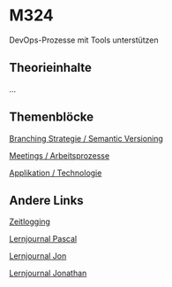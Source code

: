 # M324
DevOps-Prozesse mit Tools unterstützen

## Theorieinhalte
...

## Themenblöcke

[Branching Strategie / Semantic Versioning](Dokumentation/D2_Branching_Strategie_Semantic_Versioning)

[Meetings / Arbeitsprozesse](Dokumentation/D3_Meetings_Arbeitsprozesse)

[Applikation / Technologie](Dokumentation/Applikation_Technologie)

## Andere Links
[Zeitlogging](https://tbzedu.sharepoint.com/:x:/r/sites/IT_AP21d_M324-Gruppe2/Freigegebene%20Dokumente/Gruppe2/timelogging.xlsx?d=wa8287b6140164d7981359b97c8ffaf1e&csf=1&web=1&e=LmHBhs)

[Lernjournal Pascal](https://github.com/Pascal1414/M324-Portfolio)

[Lernjournal Jon](https://github.com/jonlanda/M324-Lernjournal)

[Lernjournal Jonathan](https://github.com/JonathanXDR/M324-Lernjournal)
